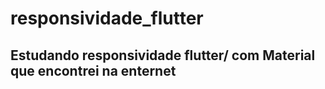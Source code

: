 # responsividade_flutter

## Estudando responsividade flutter/ com Material que encontrei na enternet

